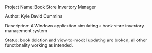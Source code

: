 Project Name: Book Store Inventory Manager

Author: Kyle David Cummins

Description: A Windows application simulating a book store inventory management system

Status: book deletion and view-to-model updating are broken, all other functionality working as intended.
